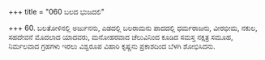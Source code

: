+++
title = "060 ಬಲದ ಭುಜದಲಿ"

+++
60. ಬಲತೋಳಿನಲ್ಲಿ ಅರ್ಜುನನು, ಎಡದಲ್ಲಿ ಬಲರಾಮನು ಪಾದದಲ್ಲಿ ಧರ್ಮರಾಜನು, ವೀರಭೀಮ, ನಕುಲ, ಸಹದೇವನೆ ಮೊದಲಾದ ಯಾದವರು, ಮನೋಹರವಾದ ಚೆಲುವಿನಿಂದ ಕೂಡಿದ ಸಮಸ್ತ ನಕ್ಷತ್ರ ಸಮೂಹ, ನಿರ್ಮಲವಾದ ಗ್ರಹಗಳು ಇರಲು ವಿಶ್ವರೂಪ ವಿಹಾರಿ ಕೃಷ್ಣನು ಪ್ರಕಾಶದಿಂದ ಬೆಳಗಿ ಶೋಭಿಸಿದನು.
